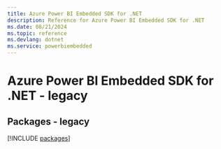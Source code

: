 ```yaml
---
title: Azure Power BI Embedded SDK for .NET
description: Reference for Azure Power BI Embedded SDK for .NET
ms.date: 08/21/2024
ms.topic: reference
ms.devlang: dotnet
ms.service: powerbiembedded
---
```

# Azure Power BI Embedded SDK for .NET - legacy
## Packages - legacy
[!INCLUDE [packages](power-bi-embedded-index.md)]